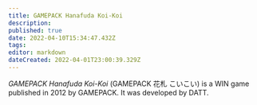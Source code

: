 ```yaml
---
title: GAMEPACK Hanafuda Koi-Koi
description: 
published: true
date: 2022-04-10T15:34:47.432Z
tags: 
editor: markdown
dateCreated: 2022-04-01T23:00:39.329Z
---
```


_GAMEPACK Hanafuda Koi-Koi_ (<span lang='ja'>GAMEPACK 花札 こいこい</span>) is a WIN game published in 2012 by GAMEPACK.
It was developed by DATT.
